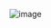 ![image](https://user-images.githubusercontent.com/100858203/218148750-9b10d479-fe0e-4ad2-91b3-e594b83cc600.png)
